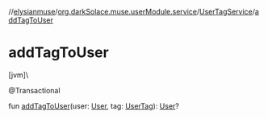 //[elysianmuse](../../../index.md)/[org.darkSolace.muse.userModule.service](../index.md)/[UserTagService](index.md)/[addTagToUser](add-tag-to-user.md)

# addTagToUser

[jvm]\

@Transactional

fun [addTagToUser](add-tag-to-user.md)(user: [User](../../org.darkSolace.muse.userModule.model/-user/index.md), tag: [UserTag](../../org.darkSolace.muse.userModule.model/-user-tag/index.md)): [User](../../org.darkSolace.muse.userModule.model/-user/index.md)?
